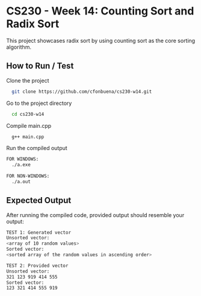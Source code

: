 
# CS230 - Week 14: Counting Sort and Radix Sort

This project showcases radix sort by using counting sort as the core sorting algorithm.

## How to Run / Test

Clone the project

```bash
  git clone https://github.com/cfonbuena/cs230-w14.git
```

Go to the project directory

```bash
  cd cs230-w14
```

Compile main.cpp
```bash
  g++ main.cpp
```

Run the compiled output
```bash
FOR WINDOWS:
  ./a.exe
  
FOR NON-WINDOWS:
  ./a.out
```


## Expected Output

After running the compiled code, provided output should resemble your output:

```bash
TEST 1: Generated vector
Unsorted vector:
<array of 10 random values>
Sorted vector:
<sorted array of the random values in ascending order>

TEST 2: Provided vector
Unsorted vector:
321 123 919 414 555
Sorted vector:
123 321 414 555 919
```

